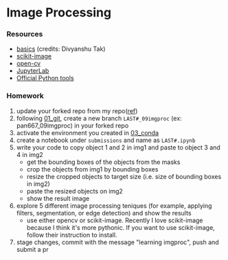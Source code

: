 # Image Processing

### Resources
 - [basics](./image_basics.ipynb) (credits: Divyanshu Tak)
 - [scikit-image](https://scikit-image.org)
 - [open-cv](https://docs.opencv.org/4.x/d9/df8/tutorial_root.html)
 - [JupyterLab](../08_2d_visulization/)
 - [Official Python tools](https://github.com/cocodataset/cocoapi/tree/master/PythonAPI/pycocotools)

### Homework
 1. update your forked repo from my repo([ref](https://docs.github.com/en/pull-requests/collaborating-with-pull-requests/working-with-forks/syncing-a-fork))
 1. following [01_git](../01_git/), create a new branch `LAST#_09imgproc` (ex: pan667_09imgproc) in your forked repo
 1. activate the environment you created in [03_conda](../03_conda/)
 1. create a notebook under `submissions` and name as `LAST#.ipynb`
 1. write your code to copy object 1 and 2 in img1 and paste to object 3 and 4 in img2
    - get the bounding boxes of the objects from the masks
    - crop the objects from img1 by bounding boxes
    - resize the cropped objects to target size (i.e. size of bounding boxes in img2)
    - paste the resized objects on img2
    - show the result image
 1. explore 5 different image processing teniques (for example, applying filters, segmentation, or edge detection) and show the results
    - use either opencv or scikit-image. Recently I love scikit-image because I think it's more pythonic. If you want to use scikit-image, follow their instruction to install. 
 1. stage changes, commit with the message "learning imgproc", push and submit a pr